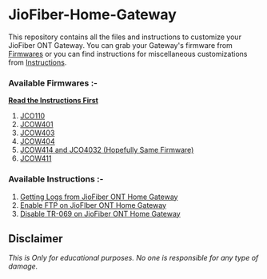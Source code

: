 # JioFiber-Home-Gateway
This repository contains all the files and instructions to customize your JioFiber ONT Gateway. You can grab your Gateway's firmware from [Firmwares](https://github.com/itsyourap/JioFiber-Home-Gateway/tree/master/Firmwares/) or you can find instructions for miscellaneous customizations from [Instructions](https://github.com/itsyourap/JioFiber-Home-Gateway/tree/master/Instructions/). 

### Available Firmwares :-
**[Read the Instructions First](https://github.com/itsyourap/JioFiber-Home-Gateway/blob/master/Firmwares/README.md)**

1. [JCO110](https://github.com/itsyourap/JioFiber-Home-Gateway/tree/master/Firmwares/JCO110/)
2. [JCOW401](https://github.com/itsyourap/JioFiber-Home-Gateway/tree/master/Firmwares/JCOW401)
3. [JCOW403](https://github.com/itsyourap/JioFiber-Home-Gateway/tree/master/Firmwares/JCOW403)
4. [JCOW404](https://github.com/itsyourap/JioFiber-Home-Gateway/tree/master/Firmwares/JCOW404)
5. [JCOW414 and JCO4032 (Hopefully Same Firmware)](https://github.com/itsyourap/JioFiber-Home-Gateway/tree/master/Firmwares/JCOW414)
6. [JCOW411](https://github.com/itsyourap/JioFiber-Home-Gateway/tree/master/Firmwares/JCOW411)


### Available Instructions :-

1. [Getting Logs from JioFiber ONT Home Gateway](https://github.com/itsyourap/JioFiber-Home-Gateway/blob/master/Instructions/Get-dbglogs-JioFiber-ONT-Home-Gateway.md)
2.  [Enable FTP on JioFIber ONT Home Gateway](https://github.com/itsyourap/JioFiber-Home-Gateway/blob/master/Instructions/Enable-FTP-JioFiber-ONT-Home-Gateway.md)
3. [Disable TR-069 on JioFiber ONT Home Gateway](https://github.com/itsyourap/JioFiber-Home-Gateway/blob/master/Instructions/Disable-TR-069-JioFiber-ONT-Home-Gateway.md)

## Disclaimer
*This is Only for educational purposes. No one is responsible for any type of damage.*

